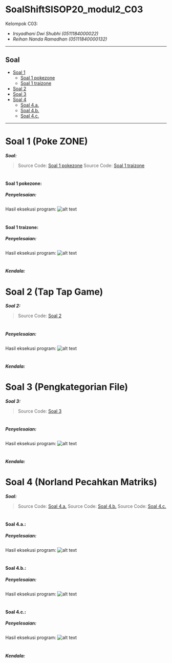 # SoalShiftSISOP20_modul2_C03
Kelompok C03:
* _Irsyadhani Dwi Shubhi (0511184000022)_
* _Reihan Nanda Ramadhan (05111840000132)_

----------------------------------------------------------------
## Soal
* [Soal 1](#soal-1)
  * [Soal 1 pokezone](#soal-1a)
  * [Soal 1 traizone](#soal-1b)
* [Soal 2](#soal-2)
* [Soal 3](#soal-3)
* [Soal 4](#soal-4)
  * [Soal 4.a.](#soal-4a)
  * [Soal 4.b.](#soal-4b)
  * [Soal 4.c.](#soal-4c)
----------------------------------------------------------------

# Soal 1 (Poke ZONE)
   _**Soal:**_

> Source Code: [Soal 1 pokezone](https://github.com/irsyadhani22/SoalShiftSISOP20_modul3_C03/blob/master/soal1/soal1_pokezone.c)
> Source Code: [Soal 1 traizone](https://github.com/irsyadhani22/SoalShiftSISOP20_modul3_C03/blob/master/soal1/soal1_traizone.c)

#

#### Soal 1 pokezone:

_**Penyelesaian:**_

```c

```
Hasil eksekusi program:
![alt text](https://github.com/irsyadhani22/SoalShiftSISOP20_modul3_C03/blob/master/soal1/gambar/soal1_pokezone.png "Hasil Soal 1 pokezone")

#

#### Soal 1 traizone:

_**Penyelesaian:**_

```c

```
Hasil eksekusi program:
![alt text](https://github.com/irsyadhani22/SoalShiftSISOP20_modul3_C03/blob/master/soal1/gambar/soal1_traizone.png "Hasil Soal 1 traizone")

#

_**Kendala:**_

# 

# Soal 2 (Tap Tap Game)
  
_**Soal 2:**_


> Source Code: [Soal 2](https://github.com/irsyadhani22/SoalShiftSISOP20_modul3_C03/blob/master/soal2/soal2.c)

#

_**Penyelesaian:**_

```c

```
Hasil eksekusi program:
![alt text](https://github.com/irsyadhani22/SoalShiftSISOP20_modul3_C03/blob/master/soal2/gambar/soal2.png "Hasil Soal 2")

#

_**Kendala:**_


#

# Soal 3 (Pengkategorian File)

_**Soal 3:**_

> Source Code: [Soal 3](https://github.com/irsyadhani22/SoalShiftSISOP20_modul3_C03/blob/master/soal3/soal3.c)

#

_**Penyelesaian:**_


```c

```
Hasil eksekusi program:
![alt text](https://github.com/irsyadhani22/SoalShiftSISOP20_modul3_C03/blob/master/soal3/gambar/soal3.png "Hasil Soal 3")

#

_**Kendala:**_

#

# Soal 4 (Norland Pecahkan Matriks)
   _**Soal:**_

> Source Code: [Soal 4.a.](https://github.com/irsyadhani22/SoalShiftSISOP20_modul3_C03/blob/master/soal4/soal4a.c)
> Source Code: [Soal 4.b.](https://github.com/irsyadhani22/SoalShiftSISOP20_modul3_C03/blob/master/soal4/soal4b.c)
> Source Code: [Soal 4.c.](https://github.com/irsyadhani22/SoalShiftSISOP20_modul3_C03/blob/master/soal4/soal4c.c)

#

#### Soal 4.a.:

_**Penyelesaian:**_

```c

```
Hasil eksekusi program:
![alt text](https://github.com/irsyadhani22/SoalShiftSISOP20_modul3_C03/blob/master/soal4/gambar/soal4a.png "Hasil Soal 4a")

#

#### Soal 4.b.:

_**Penyelesaian:**_

```c

```
Hasil eksekusi program:
![alt text](https://github.com/irsyadhani22/SoalShiftSISOP20_modul3_C03/blob/master/soal4/gambar/soal4b.png "Hasil Soal 4b")

#

#### Soal 4.c.:

_**Penyelesaian:**_

```c

```
Hasil eksekusi program:
![alt text](https://github.com/irsyadhani22/SoalShiftSISOP20_modul3_C03/blob/master/soal4/gambar/soal4c.png "Hasil Soal 4c")
#

_**Kendala:**_
